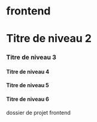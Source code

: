 # frontend
# Titre de niveau 2
### Titre de niveau 3
#### Titre de niveau 4
#### Titre de niveau 5
#### Titre de niveau 6
dossier de projet frontend
